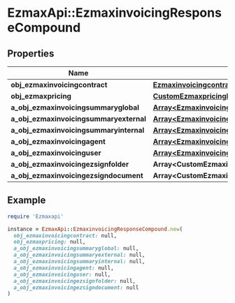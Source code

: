 # EzmaxApi::EzmaxinvoicingResponseCompound

## Properties

| Name | Type | Description | Notes |
| ---- | ---- | ----------- | ----- |
| **obj_ezmaxinvoicingcontract** | [**EzmaxinvoicingcontractResponseCompound**](EzmaxinvoicingcontractResponseCompound.md) |  |  |
| **obj_ezmaxpricing** | [**CustomEzmaxpricingResponse**](CustomEzmaxpricingResponse.md) |  |  |
| **a_obj_ezmaxinvoicingsummaryglobal** | [**Array&lt;EzmaxinvoicingsummaryglobalResponseCompound&gt;**](EzmaxinvoicingsummaryglobalResponseCompound.md) |  |  |
| **a_obj_ezmaxinvoicingsummaryexternal** | [**Array&lt;EzmaxinvoicingsummaryexternalResponseCompound&gt;**](EzmaxinvoicingsummaryexternalResponseCompound.md) |  |  |
| **a_obj_ezmaxinvoicingsummaryinternal** | [**Array&lt;EzmaxinvoicingsummaryinternalResponseCompound&gt;**](EzmaxinvoicingsummaryinternalResponseCompound.md) |  |  |
| **a_obj_ezmaxinvoicingagent** | [**Array&lt;EzmaxinvoicingagentResponseCompound&gt;**](EzmaxinvoicingagentResponseCompound.md) |  |  |
| **a_obj_ezmaxinvoicinguser** | [**Array&lt;EzmaxinvoicinguserResponseCompound&gt;**](EzmaxinvoicinguserResponseCompound.md) |  |  |
| **a_obj_ezmaxinvoicingezsignfolder** | **Array&lt;CustomEzmaxinvoicingEzsignfolderResponse&gt;** |  |  |
| **a_obj_ezmaxinvoicingezsigndocument** | **Array&lt;CustomEzmaxinvoicingEzsigndocumentResponse&gt;** |  |  |

## Example

```ruby
require 'Ezmaxapi'

instance = EzmaxApi::EzmaxinvoicingResponseCompound.new(
  obj_ezmaxinvoicingcontract: null,
  obj_ezmaxpricing: null,
  a_obj_ezmaxinvoicingsummaryglobal: null,
  a_obj_ezmaxinvoicingsummaryexternal: null,
  a_obj_ezmaxinvoicingsummaryinternal: null,
  a_obj_ezmaxinvoicingagent: null,
  a_obj_ezmaxinvoicinguser: null,
  a_obj_ezmaxinvoicingezsignfolder: null,
  a_obj_ezmaxinvoicingezsigndocument: null
)
```

